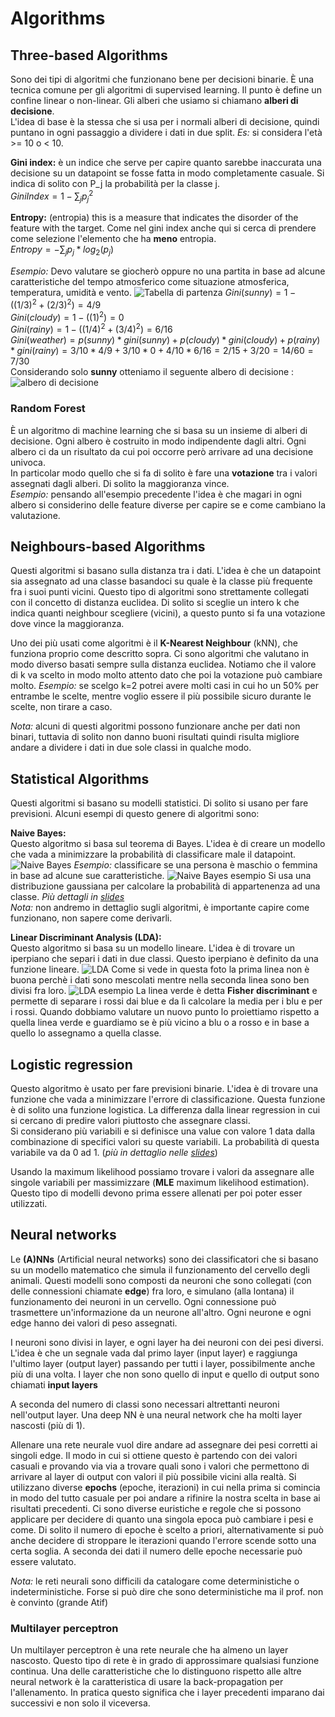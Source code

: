 # Algorithms

## Three-based Algorithms

Sono dei tipi di algoritmi che funzionano bene per decisioni binarie. È una tecnica comune per gli algoritmi di supervised learning. Il punto è define un confine linear o non-linear.
Gli alberi che usiamo si chiamano **alberi di decisione**.  
L'idea di base è la stessa che si usa per i normali alberi di decisione, quindi puntano in ogni passaggio a dividere i dati in due split. *Es:* si considera l'età >= 10 o < 10.

**Gini index:** è un indice che serve per capire quanto sarebbe inaccurata una decisione su un datapoint se fosse fatta in modo completamente casuale. Si indica di solito con P_j la probabilità per la classe j.  
$GiniIndex = 1-\sum_j{p_j^2}$

**Entropy:** (entropia) this is a measure that indicates the disorder of the feature with the target. Come nel gini index anche qui si cerca di prendere come selezione l'elemento che ha **meno** entropia.  
$Entropy = -\sum_j{p_j * log_2(p_j)}$

*Esempio:* Devo valutare se giocherò oppure no una partita in base ad alcune caratteristiche del tempo atmosferico come situazione atmosferica, temperatura, umidità e vento.
![Tabella di partenza](../Screenshots/sunny_rainy_cloudy)
$Gini(sunny) = 1-((1/3)^2 + (2/3)^2) = 4/9$  
$Gini(cloudy) = 1-((1)^2) = 0$  
$Gini(rainy) = 1-((1/4)^2 + (3/4)^2) = 6/16$  
$Gini(weather) = p(sunny)*gini(sunny) + p(cloudy)*gini(cloudy) + p(rainy)*gini(rainy) = 3/10 * 4/9 + 3/10 * 0 + 4/10 * 6/16 = 2/15 + 3/20 = 14/60 = 7/30$  
Considerando solo **sunny** otteniamo il seguente albero di decisione :
![albero di decisione](../Screenshots/decision_tree)

### Random Forest

È un algoritmo di machine learning che si basa su un insieme di alberi di decisione. Ogni albero è costruito in modo indipendente dagli altri. Ogni albero ci da un risultato da cui poi occorre però arrivare ad una decisione univoca.  
In particolar modo quello che si fa di solito è fare una **votazione** tra i valori assegnati dagli alberi. Di solito la maggioranza vince.  
*Esempio:* pensando all'esempio precedente l'idea è che magari in ogni albero si considerino delle feature diverse per capire se e come cambiano la valutazione.

## Neighbours-based Algorithms

Questi algoritmi si basano sulla distanza tra i dati. L'idea è che un datapoint sia assegnato ad una classe basandoci su quale è la classe più frequente fra i suoi punti vicini. Questo tipo di algoritmi sono strettamente collegati con il concetto di distanza euclidea. Di solito si sceglie un intero k che indica quanti neighbour scegliere (vicini), a questo punto si fa una votazione dove vince la maggioranza.

Uno dei più usati come algoritmi è il **K-Nearest Neighbour** (kNN), che funziona proprio come descritto sopra. Ci sono algoritmi che valutano in modo diverso basati sempre sulla distanza euclidea. Notiamo che il valore di k va scelto in modo molto attento dato che poi la votazione può cambiare molto. *Esempio:* se scelgo k=2 potrei avere molti casi in cui ho un 50% per entrambe le scelte, mentre voglio essere il più possibile sicuro durante le scelte, non tirare a caso.

*Nota:* alcuni di questi algoritmi possono funzionare anche per dati non binari, tuttavia di solito non danno buoni risultati quindi risulta migliore andare a dividere i dati in due sole classi in qualche modo.

## Statistical Algorithms

Questi algoritmi si basano su modelli statistici. Di solito si usano per fare previsioni. Alcuni esempi di questo genere di algoritmi sono:

**Naive Bayes:**  
Questo algoritmo si basa sul teorema di Bayes. L'idea è di creare un modello che vada a minimizzare la probabilità di classificare male il datapoint.
![Naive Bayes](../Screenshots/naive_bayes)
*Esempio:* classificare se una persona è maschio o femmina in base ad alcune sue caratteristiche.
![Naive Bayes esempio](../Screenshots/male_female)
Si usa una distribuzione gaussiana per calcolare la probabilità di appartenenza ad una classe. *Più dettagli in [slides](/slides/DCML-CPS_6)*  
*Nota:* non andremo in dettaglio sugli algoritmi, è importante capire come funzionano, non sapere come derivarli.

**Linear Discriminant Analysis (LDA):**  
Questo algoritmo si basa su un modello lineare. L'idea è di trovare un iperpiano che separi i dati in due classi. Questo iperpiano è definito da una funzione lineare.
![LDA](../Screenshots/linear_discriminant)
Come si vede in questa foto la prima linea non è buona perchè i dati sono mescolati mentre nella seconda linea sono ben divisi fra loro.
![LDA esempio](../Screenshots/linear_discriminant_example)
La linea verde è detta **Fisher discriminant** e permette di separare i rossi dai blue e da lì calcolare la media per i blu e per i rossi. Quando dobbiamo valutare un nuovo punto lo proiettiamo rispetto a quella linea verde e guardiamo se è più vicino a blu o a rosso e in base a quello lo assegnamo a quella classe.

## Logistic regression

Questo algoritmo è usato per fare previsioni binarie. L'idea è di trovare una funzione che vada a minimizzare l'errore di classificazione. Questa funzione è di solito una funzione logistica. La differenza dalla linear regression in cui si cercano di predire valori piuttosto che assegnare classi.  
Si considerano più variabili e si definisce una value con valore 1 data dalla combinazione di specifici valori su queste variabili. La probabilità di questa variabile va da 0 ad 1. (*più in dettaglio nelle [slides](/slides/DCML-CPS_6)*)

Usando la maximum likelihood possiamo trovare i valori da assegnare alle singole variabili per massimizzare (**MLE** maximum likelihood estimation).  
Questo tipo di modelli devono prima essere allenati per poi poter esser utilizzati.

## Neural networks

Le **(A)NNs** (Artificial neural networks) sono dei classificatori che si basano su un modello matematico che simula il funzionamento del cervello degli animali. Questi modelli sono composti da neuroni che sono collegati (con delle connessioni chiamate **edge**) fra loro, e simulano (alla lontana) il funzionamento dei neuroni in un cervello. Ogni connessione può trasmettere un'informazione da un neurone all'altro. Ogni neurone e ogni edge hanno dei valori di peso assegnati.

I neuroni sono divisi in layer, e ogni layer ha dei neuroni con dei pesi diversi. L'idea è che un segnale vada dal primo layer (input layer) e raggiunga l'ultimo layer (output layer) passando per tutti i layer, possibilmente anche più di una volta. I layer che non sono quello di input e quello di output sono chiamati **input layers**

A seconda del numero di classi sono necessari altrettanti neuroni nell'output layer. Una deep NN è una neural network che ha molti layer nascosti (più di 1).

Allenare una rete neurale vuol dire andare ad assegnare dei pesi corretti ai singoli edge. Il modo in cui si ottiene questo è partendo con dei valori casuali e provando via via a trovare quali sono i valori che permettono di arrivare al layer di output con valori il più possibile vicini alla realtà. Si utilizzano diverse **epochs** (epoche, iterazioni) in cui nella prima si comincia in modo del tutto casuale per poi andare a rifinire la nostra scelta in base ai risultati precedenti. Ci sono diverse euristiche e regole che si possono applicare per decidere di quanto una singola epoca può cambiare i pesi e come. Di solito il numero di epoche è scelto a priori, alternativamente si può anche decidere di stroppare le iterazioni quando l'errore scende sotto una certa soglia. A seconda dei dati il numero delle epoche necessarie può essere valutato.

*Nota:* le reti neurali sono difficili da catalogare come deterministiche o indeterministiche. Forse si può dire che sono deterministiche ma il prof. non è convinto (grande Atif)

### Multilayer perceptron

Un multilayer perceptron è una rete neurale che ha almeno un layer nascosto. Questo tipo di rete è in grado di approssimare qualsiasi funzione continua. Una delle caratteristiche che lo distinguono rispetto alle altre neural network è la caratteristica di usare la back-propagation per l'allenamento. In pratica questo significa che i layer precedenti imparano dai successivi e non solo il viceversa.
